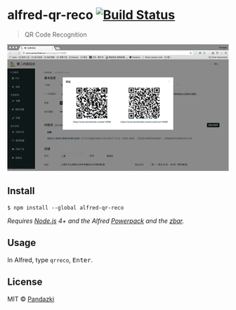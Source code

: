 # alfred-qr-reco [![Build Status](https://travis-ci.org/onlrrr@gmail.com/alfred-qr-reco.svg?branch=master)](https://travis-ci.org/onlrrr@gmail.com/alfred-qr-reco)

> QR Code Recognition

![screenshot](/qr_reco_screenshot.gif)

## Install

```
$ npm install --global alfred-qr-reco
```

*Requires [Node.js](https://nodejs.org) 4+ and the Alfred [Powerpack](https://www.alfredapp.com/powerpack/) and the [zbar](http://zbar.sourceforge.net/).*


## Usage

In Alfred, type `qrreco`, <kbd>Enter</kbd>.


## License

MIT © [Pandazki](https://github.com/pandazki/alfred-qr-reco)
